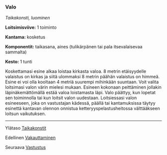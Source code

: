 ### Valo

*Taikakonsti, luominen*

**Loitsimisviive:** 1 toiminto

**Kantama:** kosketus

**Komponentit:** taikasana, aines (tulikärpänen tai pala itsevalaisevaa sammalta)

**Kesto:** 1 tunti

Koskettamasi esine alkaa loistaa kirkasta valoa. 8 metrin etäisyydelle valaistus on kirkas ja siitä ulommaksi 8 metrin päähän valaistus on himmeä. Esine ei voi olla kooltaan 4 metriä suurempi mihinkään suuntaan. Voit valita loitsimasi valon värin mielesi mukaan. Esineen kokonaan peittäminen jollakin läpinäkemättömällä estää valoa loistamasta läpi. Valo päättyy, kun lopetat sen toiminnolla tai kun loitsit valon uudestaan. Loitsiessasi valon esineeseen, joka on vastustajan kädessä, päällä tai kantamuksissa täytyy esinettä kantavan olennon onnistua ketteryyspelastusheitossa välttääkseen loitsun vaikutuksen.

----

Ylätaso [Taikakonstit](0_piirin_taikakonstit.md)

Edellinen [Vakauttaminen](Vakauttaminen.md)

Seuraava [Vastustus](Vastustus.md)